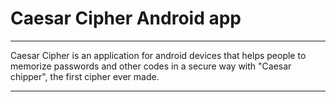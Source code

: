 # Caesar Cipher Android app

-----
Caesar Cipher is an application for android devices that helps people to memorize passwords and other codes in a secure way with "Caesar chipper", the first cipher ever made.

----
